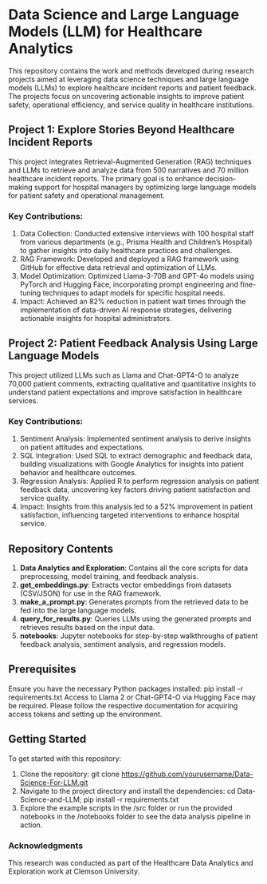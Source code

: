 # Data Science and Large Language Models (LLM) for Healthcare Analytics

This repository contains the work and methods developed during research projects aimed at leveraging data science techniques and large language models (LLMs) to explore healthcare incident reports and patient feedback. The projects focus on uncovering actionable insights to improve patient safety, operational efficiency, and service quality in healthcare institutions.

## Project 1: Explore Stories Beyond Healthcare Incident Reports

This project integrates Retrieval-Augmented Generation (RAG) techniques and LLMs to retrieve and analyze data from 500 narratives and 70 million healthcare incident reports. The primary goal is to enhance decision-making support for hospital managers by optimizing large language models for patient safety and operational management.

### Key Contributions:
1) Data Collection: Conducted extensive interviews with 100 hospital staff from various departments (e.g., Prisma Health and Children’s Hospital) to gather insights into daily healthcare practices and challenges.
2) RAG Framework: Developed and deployed a RAG framework using GitHub for effective data retrieval and optimization of LLMs.
3) Model Optimization: Optimized Llama-3-70B and GPT-4o models using PyTorch and Hugging Face, incorporating prompt engineering and fine-tuning techniques to adapt models for specific hospital needs.
4) Impact: Achieved an 82% reduction in patient wait times through the implementation of data-driven AI response strategies, delivering actionable insights for hospital administrators.

## Project 2: Patient Feedback Analysis Using Large Language Models

This project utilized LLMs such as Llama and Chat-GPT4-O to analyze 70,000 patient comments, extracting qualitative and quantitative insights to understand patient expectations and improve satisfaction in healthcare services.

### Key Contributions:
1) Sentiment Analysis: Implemented sentiment analysis to derive insights on patient attitudes and expectations.
2) SQL Integration: Used SQL to extract demographic and feedback data, building visualizations with Google Analytics for insights into patient behavior and healthcare outcomes.
3) Regression Analysis: Applied R to perform regression analysis on patient feedback data, uncovering key factors driving patient satisfaction and service quality.
4) Impact: Insights from this analysis led to a 52% improvement in patient satisfaction, influencing targeted interventions to enhance hospital service.

## Repository Contents
1) **Data Analytics and Exploration**: Contains all the core scripts for data preprocessing, model training, and feedback analysis.
2) **get_embeddings.py**: Extracts vector embeddings from datasets (CSV/JSON) for use in the RAG framework.
3) **make_a_prompt.py**: Generates prompts from the retrieved data to be fed into the large language models.
4) **query_for_results.py**: Queries LLMs using the generated prompts and retrieves results based on the input data.
5) **notebooks**: Jupyter notebooks for step-by-step walkthroughs of patient feedback analysis, sentiment analysis, and regression models.

## Prerequisites
Ensure you have the necessary Python packages installed: pip install -r requirements.txt
Access to Llama 2 or Chat-GPT4-O via Hugging Face may be required. Please follow the respective documentation for acquiring access tokens and setting up the environment.

## Getting Started
To get started with this repository:

1) Clone the repository: git clone https://github.com/yourusername/Data-Science-For-LLM.git
2) Navigate to the project directory and install the dependencies: cd Data-Science-and-LLM; pip install -r requirements.txt
3) Explore the example scripts in the /src folder or run the provided notebooks in the /notebooks folder to see the data analysis pipeline in action.

### Acknowledgments
This research was conducted as part of the Healthcare Data Analytics and Exploration work at Clemson University.

